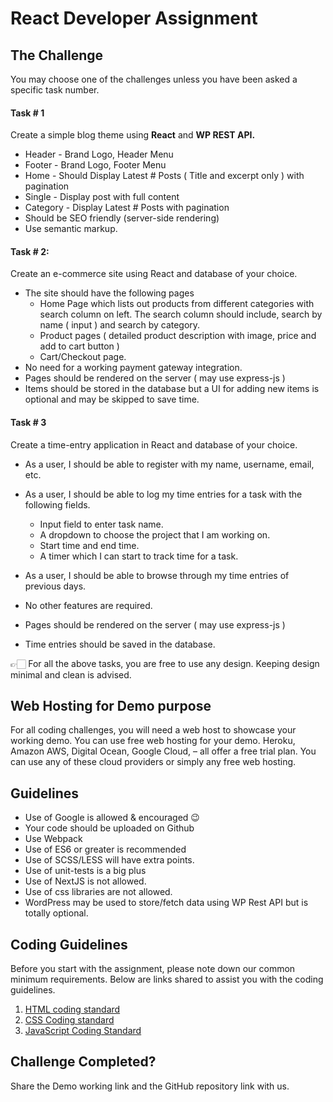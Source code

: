 # React Developer Assignment

The Challenge
-------------

You may choose one of the challenges unless you have been asked a specific task number.

#### Task # 1

Create a simple blog theme using **React** and **WP REST API.**

- Header - Brand Logo, Header Menu 
- Footer - Brand Logo, Footer Menu
- Home - Should Display Latest # Posts ( Title and excerpt only ) with pagination
- Single - Display post with full content
- Category - Display Latest # Posts with pagination
- Should be SEO friendly (server-side rendering)
- Use semantic markup.

#### Task # 2: 

Create an e-commerce site using React and database of your choice.

- The site should have the following pages
  - Home Page which lists out products from different categories with search column on left. The search column should include, search by name ( input ) and search by category.
  - Product pages ( detailed product description with image, price and add to cart button )
  - Cart/Checkout page.
- No need for a working payment gateway integration.
- Pages should be rendered on the server ( may use express-js )
- Items should be stored in the database but a UI for adding new items is optional and may be skipped to save time.

#### Task # 3

Create a time-entry application in React and database of your choice.

- As a user, I should be able to register with my name, username, email, etc.

- As a user, I should be able to log my time entries for a task with the following fields.

  - Input field to enter task name.
  - A dropdown to choose the project that I am working on.
  - Start time and end time.
  - A timer which I can start to track time for a task.

- As a user, I should be able to browse through my time entries of previous days.

- No other features are required.

- Pages should be rendered on the server ( may use express-js )

- Time entries should be saved in the database.

  

👉🏻 For all the above tasks, you are free to use any design. Keeping design minimal and clean is advised. 


Web Hosting for Demo purpose
----------------------------

For all coding challenges, you will need a web host to showcase your working demo. You can use free web hosting for your demo. Heroku, Amazon AWS, Digital Ocean, Google Cloud, – all offer a free trial plan. You can use any of these cloud providers or simply any free web hosting.

Guidelines
----------

- Use of Google is allowed & encouraged 😉
- Your code should be uploaded on Github
- Use Webpack 
- Use of ES6 or greater is recommended
- Use of SCSS/LESS will have extra points.
- Use of unit-tests is a big plus
- Use of NextJS is not allowed.
- Use of css libraries are not allowed.
- WordPress may be used to store/fetch data using WP Rest API but is totally optional.


Coding Guidelines
-----------------

Before you start with the assignment, please note down our common minimum requirements. Below are links shared to assist you with the coding guidelines.

1.  [HTML coding standard](https://make.wordpress.org/core/handbook/best-practices/coding-standards/html/)
2.  [CSS Coding standard](https://make.wordpress.org/core/handbook/best-practices/coding-standards/css/)
3.  [JavaScript Coding Standard](https://make.wordpress.org/core/handbook/best-practices/coding-standards/javascript/)


Challenge Completed?
-----------------

Share the Demo working link and the GitHub repository link with us.
